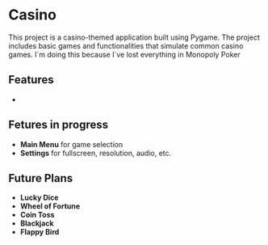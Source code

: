 # Casino
This project is a casino-themed application built using Pygame. The project includes basic games and functionalities that simulate common casino games.
I´m doing this because I´ve lost everything in Monopoly Poker

## Features
- 
    
## Fetures in progress
- **Main Menu** for game selection
- **Settings** for fullscreen, resolution, audio, etc.

## Future Plans
- **Lucky Dice**
- **Wheel of Fortune**
- **Coin Toss**
- **Blackjack**
- **Flappy Bird**
